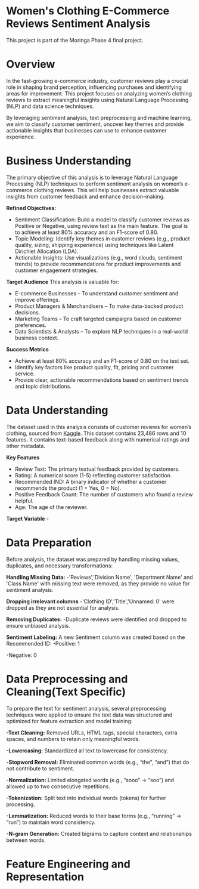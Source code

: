 # Women's Clothing E-Commerce Reviews Sentiment Analysis
This project is part of the Moringa Phase 4 final project.

# Overview
In the fast-growing e-commerce industry, customer reviews play a crucial role in shaping brand perception, influencing purchases and identifying areas for improvement. This project focuses on analyzing women’s clothing reviews to extract meaningful insights using Natural Language Processing (NLP) and data science techniques.

By leveraging sentiment analysis, text preprocessing and machine learning, we aim to classify customer sentiment, uncover key themes and provide actionable insights that businesses can use to enhance customer experience.

# Business Understanding
The primary objective of this analysis is to leverage Natural Language Processing (NLP) techniques to perform sentiment analysis on women’s e-commerce clothing reviews. This will help businesses extract valuable insights from customer feedback and enhance decision-making.

**Refined Objectives:**  
- Sentiment Classification: Build a model to classify customer reviews as Positive or Negative, using review text as the main feature. The goal is to achieve at least 80% accuracy and an F1-score of 0.80.
- Topic Modeling: Identify key themes in customer reviews (e.g., product quality, sizing, shipping experience) using techniques like Latent Dirichlet Allocation (LDA).
- Actionable Insights: Use visualizations (e.g., word clouds, sentiment trends) to provide recommendations for product improvements and customer engagement strategies.

**Target Audience**
This analysis is valuable for:
- E-commerce Businesses – To understand customer sentiment and improve offerings.
- Product Managers & Merchandisers – To make data-backed product decisions.
- Marketing Teams – To craft targeted campaigns based on customer preferences.
- Data Scientists & Analysts – To explore NLP techniques in a real-world business context.

**Success Metrics**
- Achieve at least 80% accuracy and an F1-score of 0.80 on the test set.
- Identify key factors like product quality, fit, pricing and customer service.
- Provide clear, actionable recommendations based on sentiment trends and topic distributions.

# Data Understanding
The dataset used in this analysis consists of customer reviews for women’s clothing, sourced from [Kaggle](https://www.kaggle.com/datasets/nicapotato/womens-ecommerce-clothing-reviews). This dataset contains 23,486 rows and 10 features. It contains text-based feedback along with numerical ratings and other metadata.

  **Key Features**
  - Review Text: The primary textual feedback provided by customers.
  - Rating: A numerical score (1-5) reflecting customer satisfaction.
  - Recommended IND: A binary indicator of whether a customer recommends the product (1 = Yes, 0 = No).
  - Positive Feedback Count: The number of customers who found a review helpful.
  - Age: The age of the reviewer.
    
  **Target Variable**
    - 
# Data Preparation
Before analysis, the dataset was prepared by handling missing values, duplicates, and necessary transformations:

**Handling Missing Data:**
-'Reviews','Division Name', 'Department Name' and 'Class Name' with missing text were removed, as they provide no value for sentiment analysis.

**Dropping irrelevant columns**
-'Clothing ID','Title','Unnamed: 0' were dropped as they are not essential for analysis. 

**Removing Duplicates:**
-Duplicate reviews were identified and dropped to ensure unbiased analysis.

**Sentiment Labeling:**
A new Sentiment column was created based on the Recommended ID:
-Positive: 1

-Negative: 0

# Data Preprocessing and Cleaning(Text Specific)
To prepare the text for sentiment analysis, several preprocessing techniques were applied to ensure the text data was structured and optimized for feature extraction and model training:

**-Text Cleaning:** Removed URLs, HTML tags, special characters, extra spaces, and numbers to retain only meaningful words.

**-Lowercasing:** Standardized all text to lowercase for consistency.

**-Stopword Removal:** Eliminated common words (e.g., “the”, “and”) that do not contribute to sentiment.

**-Normalization:** Limited elongated words (e.g., “sooo” → “soo”) and allowed up to two consecutive repetitions.

**-Tokenization:** Split text into individual words (tokens) for further processing.

**-Lemmatization:** Reduced words to their base forms (e.g., “running” → “run”) to maintain word consistency.

**-N-gram Generation:** Created bigrams to capture context and relationships between words.

# Feature Engineering and Representation

